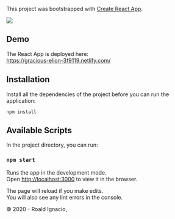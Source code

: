 This project was bootstrapped with [Create React App](https://github.com/facebook/create-react-app).

<img src="video-demo.gif"/>

## Demo

The React App is deployed here: <br/>
https://gracious-elion-3f9119.netlify.com/


## Installation

Install all the dependencies of the project before you can run the application:

`npm install`

## Available Scripts

In the project directory, you can run:

### `npm start`

Runs the app in the development mode.<br />
Open [http://localhost:3000](http://localhost:3000) to view it in the browser.

The page will reload if you make edits.<br />
You will also see any lint errors in the console.

&copy; 2020 - Roald Ignacio, 
